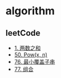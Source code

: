 # algorithm

## leetCode
-  [1. 两数之和](./leetcode/two-sum.js)
-  [50. Pow(x, n)](./leetcode/powx-n.js)
-  [76. 最小覆盖子串](./leetcode/minimum-window-substring.js)
-  [77. 组合](./leetcode/combinations.js)